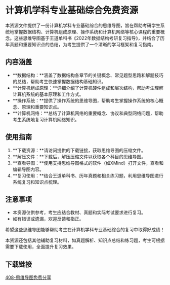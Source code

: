 # 计算机学科专业基础综合免费资源

本资源文件提供了一份计算机学科专业基础综合的思维导图，旨在帮助考研学生系统地掌握数据结构、计算机组成原理、操作系统和计算机网络等核心课程的重要概念。这些思维导图基于王道单科书《2022年数据结构考研复习指导》，并结合了历年真题和重要知识点的总结，为考生提供了一个清晰的学习框架和复习指南。

## 内容涵盖

- **数据结构：**涵盖了数据结构各章节的关键概念、常见题型思路和解题技巧的总结，帮助考生快速掌握数据结构基础知识。
- **计算机组成原理：**详细介绍了计算机硬件组成和层次结构，帮助考生理解计算机系统的基本原理和工作方式。
- **操作系统：**提供了操作系统的思维导图，帮助考生掌握操作系统的核心概念、原理和重要知识点。
- **计算机网络：**总结了计算机网络的重要概念、协议和典型网络问题，帮助考生系统地复习计算机网络知识。

## 使用指南

1. **下载资源：**请访问提供的下载链接，获取思维导图的压缩文件。
2. **解压文件：**下载后，解压压缩文件以获取各个科目的思维导图。
3. **查看导图：**使用支持思维导图格式的软件（如XMind）打开文件，查看和编辑导图内容。
4. **复习使用：**结合王道单科书、历年真题和相关练习题，利用思维导图进行系统复习和知识点梳理。

## 注意事项

- 本资源仅供参考，考生应结合教材、真题和实际考试要求进行复习。
- 如有错误或遗漏，欢迎反馈和指正。

希望这些思维导图能够帮助考生在计算机学科专业基础综合的复习中取得好成绩！

本资源还包括其他辅助复习材料，如真题解析、知识点总结和练习题，考生可根据需要下载使用，全面提升复习效果。

## 下载链接

[408-思维导图免费分享](https://pan.quark.cn/s/078687c46401)
